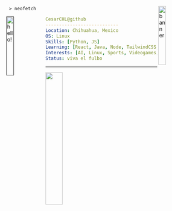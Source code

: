 <div>
<img align="right" width="20%" src="https://i.redd.it/ovzljl6blr481.jpg" alt="banner" />
</a>

```shell
 > 𝚗𝚎𝚘𝚏𝚎𝚝𝚌𝚑
```

<a href="">
<img src="https://media0.giphy.com/media/y8tLxq4uGuIWFFIOQW/giphy.gif?cid=6c09b9527qnlf48ro73tsg5hn1nbfwmzgcngkhf55os37k4v&ep=v1_internal_gif_by_id&rid=giphy.gif&ct=s" alt="hello!" width="20%" align="left"/>
</a>

```yaml
CesarCHL@github
---------------------------
𝙻𝚘𝚌𝚊𝚝𝚒𝚘𝚗: 𝙲𝚑𝚒𝚑𝚞𝚊𝚑𝚞𝚊, 𝙼𝚎𝚡𝚒𝚌𝚘
𝙾𝚂: Linux
𝚂𝚔𝚒𝚕𝚕𝚜: [𝙿𝚢𝚝𝚑𝚘𝚗, JS]
𝙻𝚎𝚊𝚛𝚗𝚒𝚗𝚐: [React, Java, Node, TailwindCSS, SQL]
𝙸𝚗𝚝𝚎𝚛𝚎𝚜𝚝𝚜: [AI, Linux, Sports, Videogames, Hiking, Camping]
𝚂𝚝𝚊𝚝𝚞𝚜: viva el fulbo
```

</div>

---

<div>
<a href="https://spotify-github-profile.kittinanx.com/api/view?uid=226wgyhm5q44mg5fhvgybkdca&redirect=true">
<img width="30%" align="left" src="https://spotify-github-profile.kittinanx.com/api/view?uid=CesarCHLcover_image=true&theme=natemoo-re&bar_color=99c1f1&bar_color_cover=true" />
</a>

</div>
